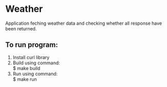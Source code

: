 # Weather
Application feching weather data and checking whether all response have been returned. 

## To run program:
1. Install curl library
2. Build using command:
  <br/>$ make build 
3. Run using command:
  <br/>$ make run
